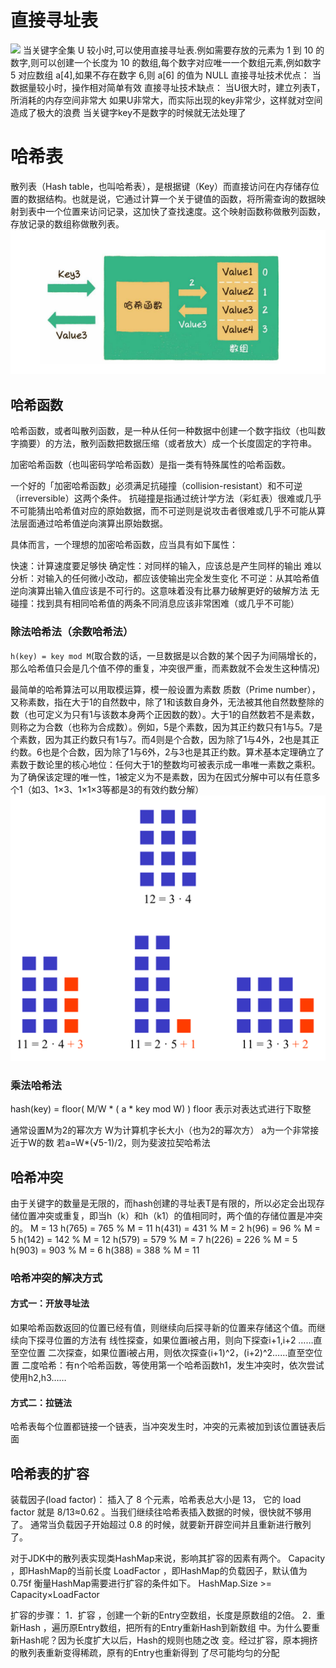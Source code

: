 # 直接寻址表
![](https://img2022.cnblogs.com/blog/1403973/202209/1403973-20220907151957663-1784640962.png)
当关键字全集 U 较小时,可以使用直接寻址表.例如需要存放的元素为 1 到 10 的数字,则可以创建一个长度为 10 的数组,每个数字对应唯一一个数组元素,例如数字 5 对应数组 a[4],如果不存在数字 6,则 a[6] 的值为 NULL
直接寻址技术优点：
当数据量较小时，操作相对简单有效
直接寻址技术缺点：
当U很大时，建立列表T，所消耗的内存空间非常大
如果U非常大，而实际出现的key非常少，这样就对空间造成了极大的浪费
当关键字key不是数字的时候就无法处理了

# 哈希表
散列表（Hash table，也叫哈希表），是根据键（Key）而直接访问在内存储存位置的数据结构。也就是说，它通过计算一个关于键值的函数，将所需查询的数据映射到表中一个位置来访问记录，这加快了查找速度。这个映射函数称做散列函数，存放记录的数组称做散列表。
![](../imgs/哈希表.png)
## 哈希函数
哈希函数，或者叫散列函数，是一种从任何一种数据中创建一个数字指纹（也叫数字摘要）的方法，散列函数把数据压缩（或者放大）成一个长度固定的字符串。

加密哈希函数（也叫密码学哈希函数）是指一类有特殊属性的哈希函数。

一个好的「加密哈希函数」必须满足抗碰撞（collision-resistant）和不可逆（irreversible）这两个条件。 抗碰撞是指通过统计学方法（彩虹表）很难或几乎不可能猜出哈希值对应的原始数据，而不可逆则是说攻击者很难或几乎不可能从算法层面通过哈希值逆向演算出原始数据。

具体而言，一个理想的加密哈希函数，应当具有如下属性：

快速：计算速度要足够快
确定性：对同样的输入，应该总是产生同样的输出
难以分析：对输入的任何微小改动，都应该使输出完全发生变化
不可逆：从其哈希值逆向演算出输入值应该是不可行的。这意味着没有比暴力破解更好的破解方法
无碰撞：找到具有相同哈希值的两条不同消息应该非常困难（或几乎不可能）

### 除法哈希法（余数哈希法）

`h(key) = key mod M`(取合数的话，一旦数据是以合数的某个因子为间隔增长的，那么哈希值只会是几个值不停的重复，冲突很严重，而素数就不会发生这种情况)

​最简单的哈希算法可以用取模运算，模一般设置为素数
质数（Prime number），又称素数，指在大于1的自然数中，除了1和该数自身外，无法被其他自然数整除的数（也可定义为只有1与该数本身两个正因数的数）。大于1的自然数若不是素数，则称之为合数（也称为合成数）。例如，5是个素数，因为其正约数只有1与5。7是个素数，因为其正约数只有1与7。而4则是个合数，因为除了1与4外，2也是其正约数。6也是个合数，因为除了1与6外，2与3也是其正约数。算术基本定理确立了素数于数论里的核心地位：任何大于1的整数均可被表示成一串唯一素数之乘积。为了确保该定理的唯一性，1被定义为不是素数，因为在因式分解中可以有任意多个1（如3、1×3、1×1×3等都是3的有效约数分解）
![素数](../imgs/Prime_rectangles.png)
### 乘法哈希法
hash(key) = floor( M/W * ( a * key mod W) )
floor 表示对表达式进行下取整

通常设置M为2的幂次方
W为计算机字长大小（也为2的幂次方）
a为一个非常接近于W的数
若a=W*(√5-1)/2，则为斐波拉契哈希法
## 哈希冲突
由于关键字的数量是无限的，而hash创建的寻址表T是有限的，所以必定会出现存储位置冲突或重复，即当h（k）和h（k1）的值相同时，两个值的存储位置是冲突的。
M = 13
h(765) = 765 % M = 11
h(431) = 431 % M = 2
h(96) = 96 % M = 5
h(142) = 142 % M = 12
h(579) = 579 % M = 7
h(226) = 226 % M = 5
h(903) = 903 % M = 6
h(388) = 388 % M = 11
### 哈希冲突的解决方式
#### 方式一：开放寻址法
如果哈希函数返回的位置已经有值，则继续向后探寻新的位置来存储这个值。而继续向下探寻位置的方法有
线性探查，如果位置i被占用，则向下探查i+1,i+2 ……直至空位置
二次探查，如果位置i被占用，则依次探查(i+1)^2，(i+2)^2……直至空位置
二度哈希：有n个哈希函数，等使用第一个哈希函数h1，发生冲突时，依次尝试使用h2,h3……
#### 方式二：拉链法
哈希表每个位置都链接一个链表，当冲突发生时，冲突的元素被加到该位置链表后面

## 哈希表的扩容
装载因子(load factor)：
插入了 8 个元素，哈希表总大小是 13， 它的 load factor 就是 8/13≈0.62
。当我们继续往哈希表插入数据的时候，很快就不够用了。 通常当负载因子开始超过 0.8 的时候，就要新开辟空间并且重新进行散列了。

对于JDK中的散列表实现类HashMap来说，影响其扩容的因素有两个。
Capacity ，即HashMap的当前长度
LoadFactor ，即HashMap的负载因子，默认值为0.75f
衡量HashMap需要进行扩容的条件如下。
HashMap.Size >= Capacity×LoadFactor

扩容的步骤：
1．扩容 ，创建一个新的Entry空数组，长度是原数组的2倍。
2．重新Hash ，遍历原Entry数组，把所有的Entry重新Hash到新数组
中。为什么要重新Hash呢？因为长度扩大以后，Hash的规则也随之改
变。经过扩容，原本拥挤的散列表重新变得稀疏，原有的Entry也重新得到
了尽可能均匀的分配